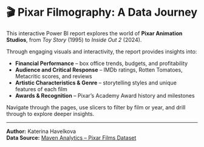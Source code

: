 # 🎬 Pixar Filmography: A Data Journey  

This interactive Power BI report explores the world of **Pixar Animation Studios**, from *Toy Story* (1995) to *Inside Out 2* (2024).  

Through engaging visuals and interactivity, the report provides insights into:  

- **Financial Performance** – box office trends, budgets, and profitability  
- **Audience and Critical Response** – IMDb ratings, Rotten Tomatoes, Metacritic scores, and reviews  
- **Artistic Characteristics & Genre** – storytelling styles and unique features of each film  
- **Awards & Recognition** – Pixar’s Academy Award history and milestones  

Navigate through the pages, use slicers to filter by film or year, and drill through to explore deeper insights.  

---

**Author:** Katerina Havelkova  
**Data Source:** [Maven Analytics – Pixar Films Dataset](https://mavenanalytics.io/data-playground/pixar-films?accessType=open&order=date_added%2Cdesc&page=1&pageSize=5)  
